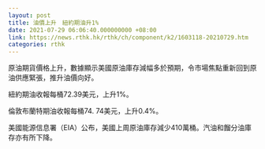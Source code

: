 ```yaml
---
layout: post
title: 油價上升　紐約期油升1%
date: 2021-07-29 06:06:40.000000000 +08:00
link: https://news.rthk.hk/rthk/ch/component/k2/1603118-20210729.htm
categories: rthk
---
```


原油期貨價格上升，數據顯示美國原油庫存減幅多於預期，令市場焦點重新回到原油供應緊張，推升油價向好。

紐約期油收報每桶72.39美元，上升1%。

倫敦布蘭特期油收報每桶74. 74美元，上升0.4%。

美國能源信息署（EIA）公布，美國上周原油庫存減少410萬桶。汽油和餾分油庫存亦有所下降。
